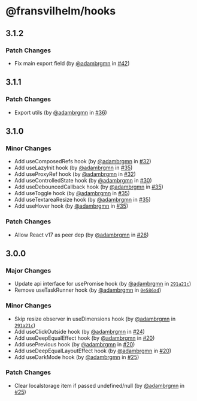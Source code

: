 # @fransvilhelm/hooks

## 3.1.2

### Patch Changes

- Fix main export field (by [@adambrgmn](https://github.com/adambrgmn) in
  [#42](https://github.com/adambrgmn/fransvilhelm/pull/42))

## 3.1.1

### Patch Changes

- Export utils (by [@adambrgmn](https://github.com/adambrgmn) in
  [#36](https://github.com/adambrgmn/fransvilhelm/pull/36))

## 3.1.0

### Minor Changes

- Add useComposedRefs hook (by [@adambrgmn](https://github.com/adambrgmn) in
  [#32](https://github.com/adambrgmn/fransvilhelm/pull/32))
- Add useLazyInit hook (by [@adambrgmn](https://github.com/adambrgmn) in
  [#35](https://github.com/adambrgmn/fransvilhelm/pull/35))
- Add useProxyRef hook (by [@adambrgmn](https://github.com/adambrgmn) in
  [#32](https://github.com/adambrgmn/fransvilhelm/pull/32))
- Add useControlledState hook (by [@adambrgmn](https://github.com/adambrgmn) in
  [#30](https://github.com/adambrgmn/fransvilhelm/pull/30))
- Add useDebouncedCallback hook (by [@adambrgmn](https://github.com/adambrgmn)
  in [#35](https://github.com/adambrgmn/fransvilhelm/pull/35))
- Add useToggle hook (by [@adambrgmn](https://github.com/adambrgmn) in
  [#35](https://github.com/adambrgmn/fransvilhelm/pull/35))
- Add useTextareaResize hook (by [@adambrgmn](https://github.com/adambrgmn) in
  [#35](https://github.com/adambrgmn/fransvilhelm/pull/35))
- Add useHover hook (by [@adambrgmn](https://github.com/adambrgmn) in
  [#35](https://github.com/adambrgmn/fransvilhelm/pull/35))

### Patch Changes

- Allow React v17 as peer dep (by [@adambrgmn](https://github.com/adambrgmn) in
  [#26](https://github.com/adambrgmn/fransvilhelm/pull/26))

## 3.0.0

### Major Changes

- Update api interface for usePromise hook (by
  [@adambrgmn](https://github.com/adambrgmn) in
  [`291a21c`](https://github.com/adambrgmn/fransvilhelm/commit/291a21c85dbc3613e017c56c54e6c9785b2e8d02))
- Remove useTaskRunner hook (by [@adambrgmn](https://github.com/adambrgmn) in
  [`0e586ad`](https://github.com/adambrgmn/fransvilhelm/commit/0e586ad6c19831a1faf61915e35b1769ea8bc95e))

### Minor Changes

- Skip resize observer in useDimensions hook (by
  [@adambrgmn](https://github.com/adambrgmn) in
  [`291a21c`](https://github.com/adambrgmn/fransvilhelm/commit/291a21c85dbc3613e017c56c54e6c9785b2e8d02))
- Add useClickOutside hook (by [@adambrgmn](https://github.com/adambrgmn) in
  [#24](https://github.com/adambrgmn/fransvilhelm/pull/24))
- Add useDeepEqualEffect hook (by [@adambrgmn](https://github.com/adambrgmn) in
  [#20](https://github.com/adambrgmn/fransvilhelm/pull/20))
- Add usePrevious hook (by [@adambrgmn](https://github.com/adambrgmn) in
  [#20](https://github.com/adambrgmn/fransvilhelm/pull/20))
- Add useDeepEqualLayoutEffect hook (by
  [@adambrgmn](https://github.com/adambrgmn) in
  [#20](https://github.com/adambrgmn/fransvilhelm/pull/20))
- Add useDarkMode hook (by [@adambrgmn](https://github.com/adambrgmn) in
  [#25](https://github.com/adambrgmn/fransvilhelm/pull/25))

### Patch Changes

- Clear localstorage item if passed undefined/null (by
  [@adambrgmn](https://github.com/adambrgmn) in
  [#25](https://github.com/adambrgmn/fransvilhelm/pull/25))
